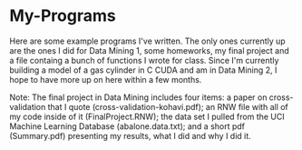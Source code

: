 # My-Programs
Here are some example programs I've written. The only ones currently up are the ones I did for Data Mining 1, some homeworks, my final project and a file containg a bunch of functions I wrote for class. Since I'm currently building a model of a gas cylinder in C CUDA and am in Data Mining 2, I hope to have more up on here within a few months.

Note: The final project in Data Mining includes four items: a paper on cross-validation that I quote (cross-validation-kohavi.pdf); an RNW file with all of my code inside of it (FinalProject.RNW); the data set I pulled from the UCI Machine Learning Database (abalone.data.txt); and a short pdf (Summary.pdf) presenting my results, what I did and why I did it.
